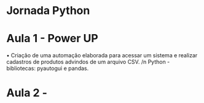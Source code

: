 # Jornada Python
# Aula 1 - Power UP
• Criação de uma automação elaborada para acessar um sistema e realizar cadastros de produtos advindos de um arquivo CSV.
/n Python - bibliotecas: pyautogui  e pandas. 

# Aula 2 - 
